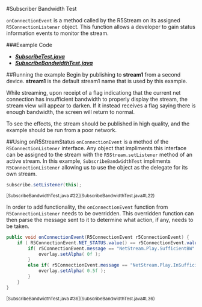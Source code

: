 #Subscriber Bandwidth Test

`onConnectionEvent` is a method called by the R5Stream on its assigned `R5ConnectionListener` object. This function allows a developer to gain status information events to monitor the stream.

###Example Code
- ***[SubscribeTest.java](../SubscribeTest/SubscribeTest.java)***
- ***[SubscribeBandwidthTest.java](SubscribeBandwidthTest.java)***

##Running the example
Begin by publishing to **stream1** from a second device.  **stream1** is the default stream1 name that is used by this example.

While streaming, upon receipt of a flag indicationg that the current net connection has insufficient bandwidth to properly display the stream, the stream view will appear to darken. If it instead receives a flag saying there is enough bandwidth, the screen will return to normal.

To see the effects, the stream should be published in high quality, and the example should be run from a poor network.

##Using onR5StreamStatus
`onConnectionEvent` is a method of the `R5ConnectionListener` interface. Any object that impliments this interface can be assigned to the stream with the `R5Stream.setListener` method of an active stream. In this example, `SubscribeBandwidthTest` impliments `R5ConnectionListener` allowing us to use the object as the delegate for its own stream.

```Java
subscribe.setListener(this);
```
<sub>
[SubscribeBandwidthTest.java #22](SubscribeBandwidthTest.java#L22)
</sub>

In order to add functionality, the `onConnectionEvent` function from `R5ConnectionListener` needs to be overridden. This overridden function can then parse the message sent to it to determine what action, if any, needs to be taken.

```Java
public void onConnectionEvent(R5ConnectionEvent r5ConnectionEvent) {
	if ( R5ConnectionEvent.NET_STATUS.value() == r5ConnectionEvent.value() ) {
		if( r5ConnectionEvent.message == "NetStream.Play.SufficientBW" ){
			overlay.setAlpha( 0f );
		}
		else if( r5ConnectionEvent.message == "NetStream.Play.InSufficientBW" ){
			overlay.setAlpha( 0.5f );
		}
	}
}
```
<sub>
[SubscribeBandwidthTest.java #36](SubscribeBandwidthTest.java#L36)
</sub>